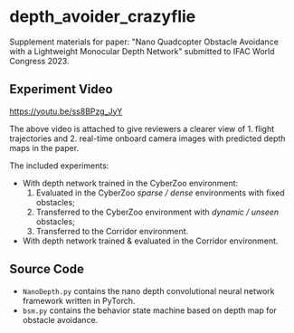 # depth_avoider_crazyflie
Supplement materials for paper: "Nano Quadcopter Obstacle Avoidance with a Lightweight Monocular Depth Network" submitted to IFAC World Congress 2023.

## Experiment Video
https://youtu.be/ss8BPzg_JyY

The above video is attached to give reviewers a clearer view of 1. flight trajectories and 2. real-time onboard camera images with predicted depth maps in the paper.

The included experiments:
- With depth network trained in the CyberZoo environment:
  1. Evaluated in the CyberZoo *sparse / dense* environments with fixed obstacles;
  2. Transferred to the CyberZoo environment with *dynamic / unseen* obstacles;
  3. Transferred to the Corridor environment.
- With depth network trained & evaluated in the Corridor environment.

## Source Code
- `NanoDepth.py` contains the nano depth convolutional neural network framework written in PyTorch.
- `bsm.py` contains the behavior state machine based on depth map for obstacle avoidance.
